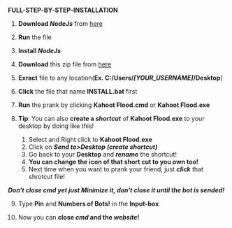 **FULL-STEP-BY-STEP-INSTALLATION**
1. **Download *NodeJs*** from [here](https://nodejs.org/dist/v16.10.0/node-v16.10.0-x64.msi)

2. **Run** the file

3. **Install *NodeJs***

4. **Download** this zip file from [here](https://github.com/Pekgame/kahoot-flooder/archive/refs/heads/main.zip)

5. **Exract** file to any location(**Ex. C:/Users/*[YOUR_USERNAME]*/Desktop**)

6. **Click** the file that name **INSTALL.bat** first

7. **Run** the prank by clicking **Kahoot Flood.cmd** or **Kahoot Flood.exe**

8. **Tip**: You can also **create a *shortcut*** of **Kahoot Flood.exe** to your desktop by doing like this!
   1. Select and Right click to **Kahoot Flood.exe**
   2. Click on ***Send to>Desktop (create shortcut)***
   3. Go back to your **Desktop** and ***rename*** the shortcut!
   4. **You can change the icon of that short cut to you own too!**
   5. Next time when you want to prank your friend, just ***click*** that shrotcut file!

***Don't close cmd yet just Minimize it, don't close it until the bot is sended!***

9. Type **Pin** and **Numbers of Bots!** in the **Input-box**

10. Now you can **close *cmd* and the *website*!**
